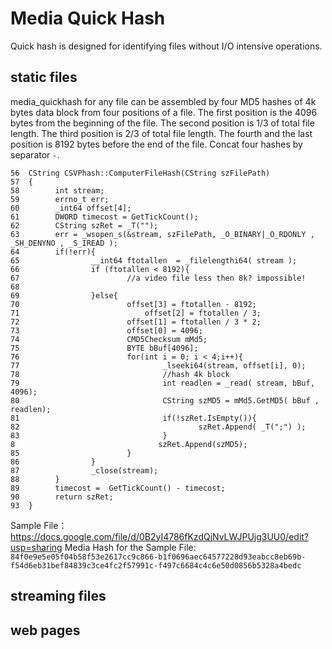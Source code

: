 # Media Quick Hash

Quick hash is designed for identifying files without I/O intensive operations.

## static files

media_quickhash for any file can be assembled by four MD5 hashes of 4k bytes data block from four positions of a file.
The first position is the 4096 bytes from the beginning of the file.
The second position is 1/3 of total file length.
The third position is 2/3 of total file length.
The fourth and the last position is 8192 bytes before the end of the file.
Concat four hashes by separator `-`.

```
56	CString CSVPhash::ComputerFileHash(CString szFilePath)
57	{
58	      int stream;
59	      errno_t err;
60	      _int64 offset[4];
61	      DWORD timecost = GetTickCount();
62	      CString szRet = _T("");
63	      err = _wsopen_s(&stream, szFilePath, _O_BINARY|_O_RDONLY , _SH_DENYNO , _S_IREAD );
64	      if(!err){
65	              __int64 ftotallen  = _filelengthi64( stream );
66	              if (ftotallen < 8192){
67	                      //a video file less then 8k? impossible!
68	                     
69	              }else{
70	                      offset[3] = ftotallen - 8192;
71                        	  offset[2] = ftotallen / 3;
72	                      offset[1] = ftotallen / 3 * 2;
73	                      offset[0] = 4096;
74	                      CMD5Checksum mMd5;
75	                      BYTE bBuf[4096];
76	                      for(int i = 0; i < 4;i++){
77	                              _lseeki64(stream, offset[i], 0);
78	                              //hash 4k block
79	                              int readlen = _read( stream, bBuf, 4096);
80	                              CString szMD5 = mMd5.GetMD5( bBuf , readlen);
81	                              if(!szRet.IsEmpty()){
82	                                      szRet.Append( _T(";") );
83	                              }
8                                szRet.Append(szMD5);
85	                      }
86	              }
87	              _close(stream);
88	      }
89	      timecost =  GetTickCount() - timecost;
90	      return szRet;
93	}
```

Sample File：  https://docs.google.com/file/d/0B2yI4786fKzdQjNvLWJPUjg3UU0/edit?usp=sharing
Media Hash for the Sample File: `84f0e9e5e05f04b58f53e2617cc9c866-b1f0696aec64577228d93eabcc8eb69b-f54d6eb31bef84839c3ce4fc2f57991c-f497c6684c4c6e50d0856b5328a4bedc`

## streaming files

## web pages
